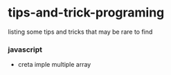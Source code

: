 # tips-and-trick-programing
listing some tips and tricks that may be rare to find


### javascript
- creta imple multiple array
